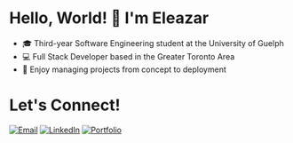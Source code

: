 <h1>
  Hello, World! 👋 I'm <strong>Eleazar</strong>
</h1>

- 🎓 Third-year Software Engineering student at the University of Guelph
- 💻 Full Stack Developer based in the Greater Toronto Area
- 🚀 Enjoy managing projects from concept to deployment


<h1>Let's Connect!</h1>

[![Email](https://img.shields.io/badge/Email-D14836?style=for-the-badge&logo=gmail&logoColor=white)](mailto:videna.psalmeleazar@gmail.com)
[![LinkedIn](https://img.shields.io/badge/LinkedIn-0A66C2?style=for-the-badge&logo=linkedin&logoColor=white)](https://www.linkedin.com/in/pevidena/)
[![Portfolio](https://img.shields.io/badge/Portfolio-000000?style=for-the-badge&logo=github&logoColor=white)](https://p541m.github.io/portfolio/)

